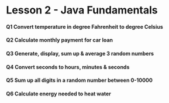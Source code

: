 # Lesson 2 - Java Fundamentals

#### Q1 Convert temperature in degree Fahrenheit to degree Celsius

#### Q2 Calculate monthly payment for car loan

#### Q3 Generate, display, sum up & average 3 random numbers

#### Q4 Convert seconds to hours, minutes & seconds

#### Q5 Sum up all digits in a random number between 0-10000

#### Q6 Calculate energy needed to heat water


